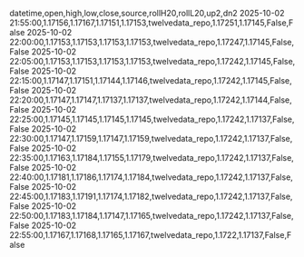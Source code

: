 datetime,open,high,low,close,source,rollH20,rollL20,up2,dn2
2025-10-02 21:55:00,1.17156,1.17167,1.17151,1.17153,twelvedata_repo,1.17251,1.17145,False,False
2025-10-02 22:00:00,1.17153,1.17153,1.17153,1.17153,twelvedata_repo,1.17247,1.17145,False,False
2025-10-02 22:05:00,1.17153,1.17153,1.17153,1.17153,twelvedata_repo,1.17242,1.17145,False,False
2025-10-02 22:15:00,1.17147,1.17151,1.17144,1.17146,twelvedata_repo,1.17242,1.17145,False,False
2025-10-02 22:20:00,1.17147,1.17147,1.17137,1.17137,twelvedata_repo,1.17242,1.17144,False,False
2025-10-02 22:25:00,1.17145,1.17145,1.17145,1.17145,twelvedata_repo,1.17242,1.17137,False,False
2025-10-02 22:30:00,1.17147,1.17159,1.17147,1.17159,twelvedata_repo,1.17242,1.17137,False,False
2025-10-02 22:35:00,1.17163,1.17184,1.17155,1.17179,twelvedata_repo,1.17242,1.17137,False,False
2025-10-02 22:40:00,1.17181,1.17186,1.17174,1.17184,twelvedata_repo,1.17242,1.17137,False,False
2025-10-02 22:45:00,1.17183,1.17191,1.17174,1.17182,twelvedata_repo,1.17242,1.17137,False,False
2025-10-02 22:50:00,1.17183,1.17184,1.17147,1.17165,twelvedata_repo,1.17242,1.17137,False,False
2025-10-02 22:55:00,1.17167,1.17168,1.17165,1.17167,twelvedata_repo,1.1722,1.17137,False,False
